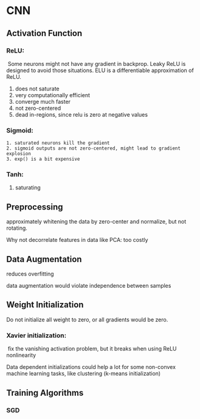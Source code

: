 # CNN

## Activation Function

### ReLU:

​	Some neurons might not have any gradient in backprop. Leaky ReLU is designed to avoid those situations. ELU is a differentiable approximation of ReLU. 

1. does not saturate
2. very computationally efficient
3. converge much faster
4. not zero-centered
5. dead in-regions, since relu is zero at negative values

### Sigmoid:

	1. saturated neurons kill the gradient
 	2. sigmoid outputs are not zero-centered, might lead to gradient explosion
 	3. exp() is a bit expensive

### Tanh:

1. saturating

## Preprocessing

approximately whitening the data by zero-center and normalize, but not rotating.

Why not decorrelate features in data like PCA: too costly

## Data Augmentation

reduces overfitting

data augmentation would violate independence between samples 

## Weight Initialization

Do not initialize all weight to zero, or all gradients would be zero.

### Xavier initialization:

​	fix the vanishing activation problem,  but it breaks when using ReLU nonlinearity

Data dependent initializations could help a lot for some non-convex machine learning tasks, like clustering (k-means initialization)

## Training Algorithms

### SGD

